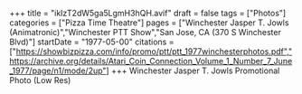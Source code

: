 +++
title = "ikIzT2dW5ga5LgmH3hQH.avif"
draft = false
tags = ["Photos"]
categories = ["Pizza Time Theatre"]
pages = ["Winchester Jasper T. Jowls (Animatronic)","Winchester PTT Show","San Jose, CA (370 S Winchester Blvd)"]
startDate = "1977-05-00"
citations = ["https://showbizpizza.com/info/promo/ptt/ptt_1977winchesterphotos.pdf","https://archive.org/details/Atari_Coin_Connection_Volume_1_Number_7_June_1977/page/n1/mode/2up"]
+++
Winchester Jasper T. Jowls Promotional Photo (Low Res)
